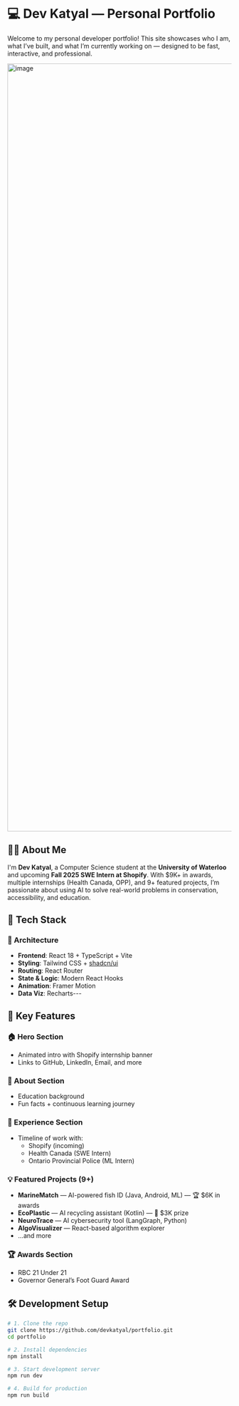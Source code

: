 # 💻 Dev Katyal — Personal Portfolio

Welcome to my personal developer portfolio! This site showcases who I am, what I’ve built, and what I’m currently working on — designed to be fast, interactive, and professional.

<img width="2302" height="1724" alt="image" src="https://github.com/user-attachments/assets/8d6b1aa3-f7d4-48a1-876d-ed7e9578361d" />


## 👨‍💻 About Me

I'm **Dev Katyal**, a Computer Science student at the **University of Waterloo** and upcoming **Fall 2025 SWE Intern at Shopify**. With $9K+ in awards, multiple internships (Health Canada, OPP), and 9+ featured projects, I’m passionate about using AI to solve real-world problems in conservation, accessibility, and education.


## 🧠 Tech Stack

### 🔧 Architecture
- **Frontend**: React 18 + TypeScript + Vite
- **Styling**: Tailwind CSS + [shadcn/ui](https://ui.shadcn.com)
- **Routing**: React Router
- **State & Logic**: Modern React Hooks
- **Animation**: Framer Motion
- **Data Viz**: Recharts---

## 🚀 Key Features

### 🏠 Hero Section
- Animated intro with Shopify internship banner
- Links to GitHub, LinkedIn, Email, and more

### 🙋 About Section
- Education background
- Fun facts + continuous learning journey

### 💼 Experience Section
- Timeline of work with:
  - Shopify (incoming)
  - Health Canada (SWE Intern)
  - Ontario Provincial Police (ML Intern)

### 💡 Featured Projects (9+)
- **MarineMatch** — AI-powered fish ID (Java, Android, ML) — 🏆 $6K in awards
- **EcoPlastic** — AI recycling assistant (Kotlin) — 🥇 $3K prize
- **NeuroTrace** — AI cybersecurity tool (LangGraph, Python)
- **AlgoVisualizer** — React-based algorithm explorer
- ...and more

### 🏆 Awards Section
- RBC 21 Under 21
- Governor General’s Foot Guard Award

## 🛠 Development Setup

```bash
# 1. Clone the repo
git clone https://github.com/devkatyal/portfolio.git
cd portfolio

# 2. Install dependencies
npm install

# 3. Start development server
npm run dev

# 4. Build for production
npm run build
